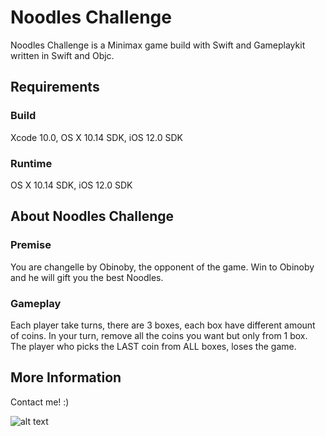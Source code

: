 #  Noodles Challenge

Noodles Challenge is a Minimax game build with Swift and Gameplaykit written in Swift and Objc. 

## Requirements

### Build

Xcode 10.0, OS X 10.14 SDK, iOS 12.0 SDK

### Runtime

OS X 10.14 SDK, iOS 12.0 SDK

## About Noodles Challenge

### Premise

You are changelle by Obinoby, the opponent of the game. Win to Obinoby and he will gift you the best Noodles.

### Gameplay

Each player take turns, there are 3 boxes, each box have different amount of coins.  In your turn, remove all the coins you want but only from 1 box. The player who picks the LAST coin from ALL boxes, loses the game.

## More Information

Contact me! :) 

![alt text](https://duaw26jehqd4r.cloudfront.net/items/0K1O1l1o2W2O0y3g153C/Noodles%20Challenge.jpg?v=d7f31fb8)

